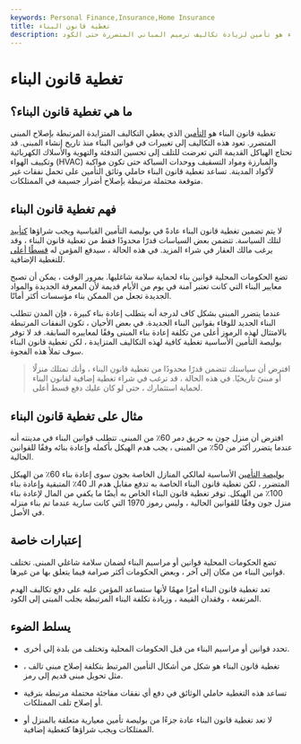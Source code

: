 ```yaml
---
keywords: Personal Finance,Insurance,Home Insurance
title: تغطية قانون البناء
description: تغطية قانون البناء هو تأمين لزيادة تكاليف ترميم المباني المتضررة حتى الكود.
---
```


# تغطية قانون البناء
## ما هي تغطية قانون البناء؟

تغطية قانون البناء هو [التأمين](/insurance-coverage) الذي يغطي التكاليف المتزايدة المرتبطة بإصلاح المبنى المتضرر. تعود هذه التكاليف إلى تغييرات في قوانين البناء منذ تاريخ إنشاء المبنى. قد تحتاج الهياكل القديمة التي تعرضت للتلف إلى تحسين التدفئة والتهوية والأسلاك الكهربائية وتكييف الهواء (HVAC) والمبارزة ومواد التسقيف ووحدات السباكة حتى تكون مواكبة لأكواد المدينة. تساعد تغطية قانون البناء حاملي وثائق التأمين على تحمل نفقات غير متوقعة محتملة مرتبطة بإصلاح أضرار جسيمة في الممتلكات.

## فهم تغطية قانون البناء

لا يتم تضمين تغطية قانون البناء عادةً في بوليصة التأمين القياسية ويجب شراؤها [كتأييد](/endorsement) لتلك السياسة. تتضمن بعض السياسات قدرًا محدودًا فقط من تغطية قانون البناء ، وقد يرغب مالك العقار في شراء المزيد. في هذه الحالة ، سيدفع المؤمن له [قسطًا أعلى](/premium) للتغطية الإضافية.

تضع الحكومات المحلية قوانين بناء لحماية سلامة شاغليها. بمرور الوقت ، يمكن أن تصبح معايير البناء التي كانت تعتبر آمنة في يوم من الأيام قديمة لأن المعرفة الجديدة والمواد الجديدة تجعل من الممكن بناء مؤسسات أكثر أمانًا.

عندما يتضرر المبنى بشكل كاف لدرجة أنه يتطلب إعادة بناء كبيرة ، فإن المدن تتطلب البناء الجديد للوفاء بقوانين البناء الجديدة. في بعض الأحيان ، تكون النفقات المرتبطة بالامتثال لهذه الرموز أعلى من تكلفة إعادة بناء المبنى وفقًا لمعاييره السابقة. قد لا توفر بوليصة التأمين الأساسية تغطية كافية لهذه التكاليف المتزايدة ، لكن تغطية قانون البناء سوف تملأ هذه الفجوة.

> افترض أن سياستك تتضمن قدرًا محدودًا من تغطية قانون البناء ، وأنك تمتلك منزلًا أو مبنىً تاريخيًا. في هذه الحالة ، قد ترغب في شراء تغطية إضافية لقانون البناء لحماية استثمارك ، حتى لو كان عليك دفع قسط أعلى.

>

## مثال على تغطية قانون البناء

افترض أن منزل جون به حريق دمر 60٪ من المبنى. تتطلب قوانين البناء في مدينته أنه عندما يتضرر أكثر من 50٪ من المبنى ، يجب هدم الهيكل بأكمله وإعادة بنائه وفقًا للقوانين الحالية.

[بوليصة التأمين](/homeowners-insurance) الأساسية لمالكي المنازل الخاصة بجون سوى إعادة بناء 60٪ من الهيكل المتضرر ، لكن تغطية قانون البناء الخاصة به تدفع مقابل هدم الـ 40٪ المتبقية وإعادة بناء 100٪ من الهيكل. توفر تغطية قانون البناء الخاص به أيضًا ما يكفي من المال لإعادة بناء منزل جون وفقًا للقوانين الحالية ، وليس رموز 1970 التي كانت سارية عندما تم بناء منزله في الأصل.

## إعتبارات خاصة

تضع الحكومات المحلية قوانين أو مراسيم البناء لضمان سلامة شاغلي المبنى. تختلف قوانين البناء من مكان إلى آخر ، وبعض الحكومات أكثر صرامة فيما يتعلق بها من غيرها.

تعد تغطية قانون البناء أمرًا مهمًا لأنها ستساعد المؤمن عليه على دفع تكاليف الهدم المرتفعة ، وفقدان القيمة ، وزيادة تكلفة البناء المرتبطة بجلب المبنى إلى الكود.

## يسلط الضوء

- تحدد قوانين أو مراسيم البناء من قبل الحكومات المحلية وتختلف من بلدة إلى أخرى.

- تغطية قانون البناء هو شكل من أشكال التأمين المرتبط بتكلفة إصلاح مبنى تالف ، مثل تحويل مبنى قديم إلى رمز.

- تساعد هذه التغطية حاملي الوثائق في دفع أي نفقات مفاجئة محتملة مرتبطة بترقية أو إصلاح تلف الممتلكات.

- لا تعد تغطية قانون البناء عادة جزءًا من بوليصة تأمين معيارية متعلقة بالمنزل أو الممتلكات ويجب شراؤها كتغطية إضافية.


